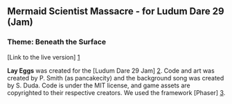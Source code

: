 ## Mermaid Scientist Massacre - for Ludum Dare 29 (Jam)
### Theme: Beneath the Surface

[Link to the live version] [1]

**Lay Eggs** was created for the [Ludum Dare 29 Jam] [2]. Code and art was created by P. Smith (as pancakecity) and the background song was created by S. Duda. Code is under the MIT license, and game assets are copyrighted to their respective creators. We used the framework [Phaser] [3].

[1]: http://patrismith.net/projects/Mermaid/index.html
[2]: http://www.ludumdare.com/compo/
[3]: http://phaser.io
